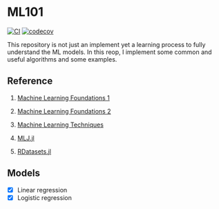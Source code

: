# ML101

[![CI](https://github.com/foldfelis/ML101.jl/actions/workflows/ci.yml/badge.svg)](https://github.com/foldfelis/ML101.jl/actions/workflows/ci.yml)
[![codecov](https://codecov.io/gh/foldfelis/ML101.jl/branch/master/graph/badge.svg?token=1VPUODP01Z)](https://codecov.io/gh/foldfelis/ML101.jl)

This repository is not just an implement yet a learning process to fully understand the ML models. In this reop, I implement some common and useful algorithms and some examples.

## Reference

1. [Machine Learning Foundations 1](https://www.coursera.org/learn/ntumlone-mathematicalfoundations)

2. [Machine Learning Foundations 2](https://www.coursera.org/learn/ntumlone-algorithmicfoundations)

3. [Machine Learning Techniques](https://www.coursera.org/learn/machine-learning-techniques)

4. [MLJ.jl](https://github.com/alan-turing-institute/MLJ.jl)

5. [RDatasets.jl](https://github.com/JuliaStats/RDatasets.jl)

## Models

- [x] Linear regression
- [x] Logistic regression
